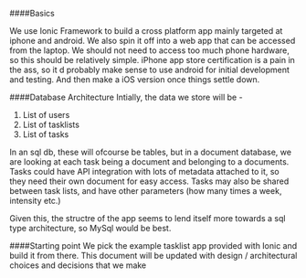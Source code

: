 ####Basics

We use Ionic Framework to build a cross platform app mainly targeted at iphone and android. We also spin it off into a web app that can be accessed from the laptop.
We should not need to access too much phone hardware, so this should be relatively simple.
iPhone app store certification is a pain in the ass, so it d probably make sense to use android for initial development and testing. And then make a iOS version once things settle down.

####Database Architecture
Intially, the data we store will be -
1. List of users
2. List of tasklists
3. List of tasks

In an sql db, these will ofcourse be tables, but in a document database, we are looking at each task being a document and belonging to a documents. Tasks could have API integration with lots of metadata attached to it, so they need their own document for easy access. Tasks may also be shared between task lists, and have other parameters (how many times a week, intensity etc.)

Given this, the structre of the app seems to lend itself more towards a sql type architecture, so MySql would be best.

####Starting point
We pick the example tasklist app provided with Ionic and build it from there. This document will be updated with design / architectural choices and decisions that we make
